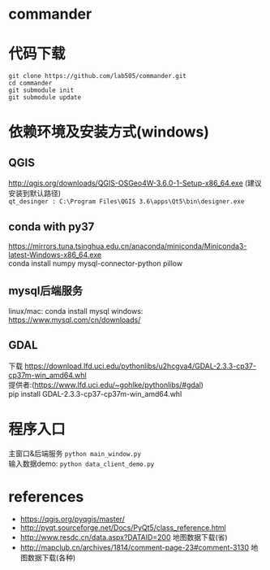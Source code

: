 # commander

# 代码下载
```
git clone https://github.com/lab505/commander.git
cd commander
git submodule init
git submodule update
```

# 依赖环境及安装方式(windows)
## QGIS
http://qgis.org/downloads/QGIS-OSGeo4W-3.6.0-1-Setup-x86_64.exe (建议安装到默认路径)  
```qt_desinger : C:\Program Files\QGIS 3.6\apps\Qt5\bin\designer.exe```  
## conda with py37
https://mirrors.tuna.tsinghua.edu.cn/anaconda/miniconda/Miniconda3-latest-Windows-x86_64.exe  
conda install numpy mysql-connector-python pillow

## mysql后端服务
linux/mac: conda install mysql
windows: https://www.mysql.com/cn/downloads/

## GDAL
下载 https://download.lfd.uci.edu/pythonlibs/u2hcgva4/GDAL-2.3.3-cp37-cp37m-win_amd64.whl  
提供者:(https://www.lfd.uci.edu/~gohlke/pythonlibs/#gdal)  
pip install GDAL-2.3.3-cp37-cp37m-win_amd64.whl


# 程序入口
主窗口&后端服务
```python main_window.py```  
输入数据demo:
```python data_client_demo.py```  

# references
- https://qgis.org/pyqgis/master/
- http://pyqt.sourceforge.net/Docs/PyQt5/class_reference.html
- http://www.resdc.cn/data.aspx?DATAID=200 地图数据下载(省)
- http://mapclub.cn/archives/1814/comment-page-23#comment-3130 地图数据下载(各种)
